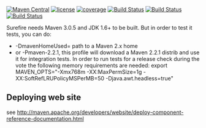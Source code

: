 [![Maven Central](https://maven-badges.herokuapp.com/maven-central/org.apache.maven.surefire/surefire/badge.svg?style=flat)](https://maven-badges.herokuapp.com/maven-central/org.apache.maven.surefire/surefire)
[![license](http://img.shields.io/:license-apache-blue.svg)](http://www.apache.org/licenses/LICENSE-2.0.html)
[![coverage](http://d7.mnpk.org/jcb/jenkins/c/http/builds.apache.org/job/maven-surefire?style=flat-square)](http://d7.mnpk.org/jcb/jenkins/c/http/builds.apache.org/job/maven-surefire?style=flat-square)
[![Build Status](https://builds.apache.org/job/maven-surefire/badge/icon)](https://builds.apache.org/job/maven-surefire)
[![Build Status](https://builds.apache.org/job/maven-surefire-windows/badge/icon)](https://builds.apache.org/job/maven-surefire-windows)
[![Build Status](https://builds.apache.org/job/maven-surefire-mvn-2.2.1/badge/icon)](https://builds.apache.org/job/maven-surefire-mvn-2.2.1)

Surefire needs Maven 3.0.5 and JDK 1.6+ to be built.
But in order to test it tests, you can do:
* -DmavenHomeUsed= path to a Maven 2.x home
* or -Pmaven-2.2.1, this profile will download a Maven 2.2.1 distrib and use it for integration tests.
In order to run tests for a release check during the vote the following memory requirements are needed:
export MAVEN_OPTS="-Xmx768m -XX:MaxPermSize=1g -XX:SoftRefLRUPolicyMSPerMB=50 -Djava.awt.headless=true"

Deploying web site
------------------

see http://maven.apache.org/developers/website/deploy-component-reference-documentation.html
